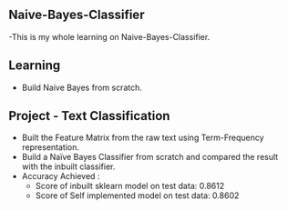 ## Naive-Bayes-Classifier
-This is my whole learning on Naive-Bayes-Classifier.
## Learning
- Build Naive Bayes from scratch.
## Project - Text Classification
  - Built the Feature Matrix from the raw text using Term-Frequency representation.
  - Build a Naïve Bayes Classifier from scratch and compared the result with the inbuilt classifier.
  - Accuracy Achieved :
    - Score of inbuilt sklearn model on test data:  0.8612
    - Score of Self implemented model on test data:  0.8602
